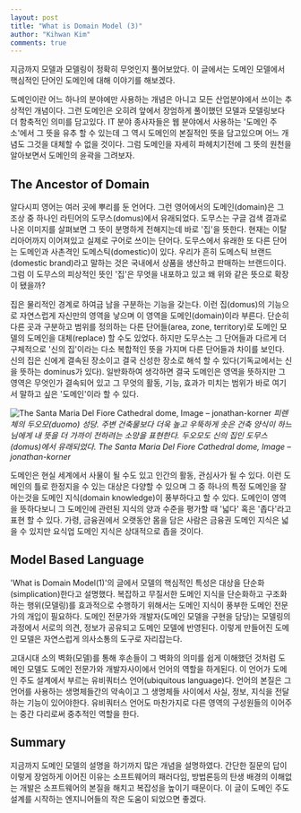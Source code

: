 ```yaml
---
layout: post
title: "What is Domain Model (3)"
author: "Kihwan Kim"
comments: true
---
```

지금까지 모델과 모델링이 정확히 무엇인지 풀어보았다. 이 글에서는 도메인 모델에서 핵심적인 단어인 도메인에 대해 이야기를 해보겠다.

<!-- more -->

도메인이란 어느 하나의 분야에만 사용하는 개념은 아니고 모든 산업분야에서 쓰이는 추상적인 개념이다. 그런 도메인은 오히려 앞에서 장엄하게 풀이했던 모델과 모델링보다 더 함축적인 의미를 담고있다. IT 분야 종사자들은 웹 분야에서 사용하는 '도메인 주소'에서 그 뜻을 유추 할 수 있는데 그 역시 도메인의 본질적인 뜻을 담고있으며 어느 개념도 그것을 대체할 수 없을 것이다. 그럼 도메인을 자세히 파헤치기전에 그 뜻의 원천을 알아보면서 도메인의 윤곽을 그려보자.

## The Ancestor of Domain
알다시피 영어는 여러 곳에 뿌리를 둔 언어다. 그런 영어에서의 도메인(domain)은 그 조상 중 하나인 라틴어의 도무스(domus)에서 유래되었다. 도무스는 구글 검색 결과로 나온 이미지를 살펴보면 그 뜻이 분명하게 전해지는데 바로 '집'을 뜻한다. 현재는 이탈리아어까지 이어져있고 실제로 구어로 쓰이는 단어다. 도무스에서 유래한 또 다른 단어는 도메인과 사촌격인 도메스틱(domestic)이 있다. 우리가 흔히 도메스틱 브랜드(domestic brand)라고 말하는 것은 국내에서 상품을 생산하고 판매하는 브랜드이다. 그럼 이 도무스의 피상적인 뜻인 '집'은 무엇을 내포하고 있고 왜 위와 같은 뜻으로 확장이 됐을까? 

집은 물리적인 경계로 하여금 남을 구분하는 기능을 갖는다. 이런 집(domus)의 기능으로 자연스럽게 자신만의 영역을 낳으며 이 영역을 도메인(domain)이라 부른다. 단순히 다른 곳과 구분하고 범위를 정의하는 다른 단어들(area, zone, territory)로 도메인 모델의 도메인을 대체(replace) 할 수도 있었다. 하지만 도무스는 그 단어들과 다르게 더 구체적으로 '신의 집'이라는 다소 복합적인 뜻을 가지며 다른 단어들과 차이를 보인다. 신의 집은 신에게 결속된 장소이고 결국 신성한 장소로 해석 할 수 있다(기독교에서는 신을 뜻하는 dominus가 있다).  일반화하여 생각하면 결국 도메인은 영역을 뜻하지만 그 영역은 무엇인가 결속되어 있고 그 무엇의 활동, 기능, 효과가 미치는 범위가 바로 여기서 말하고 싶은 '도메인'이라 할 수 있다.

![The Santa Maria Del Fiore Cathedral dome, Image – jonathan-korner](https://happist.com/wp-content/uploads/2018/12/%EC%9D%B4%ED%83%88%EB%A6%AC%EC%95%84-%EC%97%AC%ED%96%89-%ED%94%BC%EB%A0%8C%EC%B2%B4-%EC%82%B0%ED%83%80-%EB%A7%88%EB%A6%AC%EC%95%84-%EB%8D%B8-%ED%94%BC%EC%98%A4%EB%A0%88-%EC%84%B1%EB%8B%B9-%EB%91%90%EC%98%A4%EB%AA%A8-The-Santa-Maria-Del-Fiore-Cathedral-dome-Image-jonathan-korner-1024x682.jpg)
_피렌체의 두오모(duomo) 성당. 주변 건축물보다 더욱 높고 우뚝하게 솟은 건축 양식이 하느님에게 내 뜻을 더 가까이 전하려는 소망을 표현한다. 두오모도 신의 집인 도무스(domus)에서 유래되었다. The Santa Maria Del Fiore Cathedral dome, Image – jonathan-korner_

도메인은 현실 세계에서 사물이 될 수도 있고 인간의 활동, 관심사가 될 수 있다. 이런 도메인의 틀로 한정지을 수 있는 대상은 다양할 수 있으며 그 중 하나의 특정 도메인을 잘 아는것을 도메인 지식(domain knowledge)이 풍부하다고 할 수 있다. 도메인이 영역을 뜻하다보니 그 도메인에 관련된 지식의 양과 수준을 평가할 때 '넓다' 혹은 '좁다'라고 표현 할 수 있다. 가령, 금융권에서 오랫동안 몸을 담은 사람은 금융권 도메인 지식은 넓을 수 있지만 요식업 도메인 지식은 상대적으로 좁을 것이다. 

## Model Based Language 
'What is Domain Model(1)'의 글에서 모델의 핵심적인 특성은 대상을 단순화(simplication)한다고 설명했다. 복잡하고 무질서한 도메인 지식을 단순화하고 구조화하는 행위(모델링)를 효과적으로 수행하기 위해서는 도메인 지식이 풍부한 도메인 전문가의 개입이 필요하다. 도메인 전문가와 개발자(도메인 모델을 구현을 담당)는 모델링의 과정에서 서로의 의견, 정보가 공유되고 도메인 모델에 반영된다. 이렇게 만들어진 도메인 모델은 자연스럽게 의사소통의 도구로 자리잡는다. 

고대시대 소의 벽화(모델)를 통해 후손들이 그 벽화의 의미를 쉽게 이해했던 것처럼 도메인 모델도 도메인 전문가와 개발자사이에서 언어의 역할을 하게된다. 이 언어가 도메인 주도 설계에서 부르는 유비쿼터스 언어(ubiquitous language)다. 언어의 본질은 그 언어를 사용하는 생명체들간의 약속이고 그 생명체들 사이에서 사실, 정보, 지식을 전달하는 기능이 있어야한다. 유비쿼터스 언어도 마찬가지로 다른 영역의 구성원들의 이어주는 중간 다리로써 중추적인 역할을 한다. 

## Summary
지금까지 도메인 모델의 설명을 하기까지 많은 개념을 설명하였다. 간단한 질문의 답이 이렇게 장엄하게 이어진 이유는 소프트웨어의 패러다임, 방법론등의 탄생 배경의 이해없는 개발은 소프트웨어의 본질을 해치고 복잡성을 높이기 때문이다. 이 글이 도메인 주도 설계를 시작하는 엔지니어들의 작은 도움이 되었으면 좋겠다.















 

